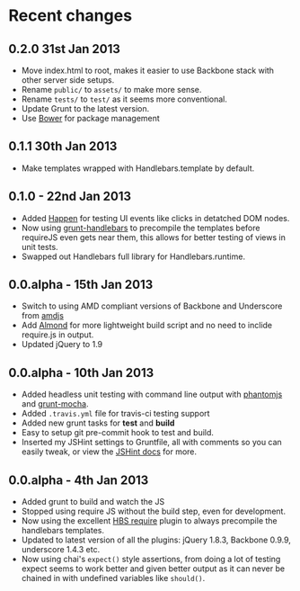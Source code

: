 # Recent changes

## 0.2.0 31st Jan 2013

* Move index.html to root, makes it easier to use Backbone stack with other server side setups.
* Rename `public/` to `assets/` to make more sense.
* Rename `tests/` to `test/` as it seems more conventional.
* Update Grunt to the latest version.
* Use [Bower](http://twitter.github.com/bower/) for package management

## 0.1.1 30th Jan 2013

* Make templates wrapped with Handlebars.template by default.

## 0.1.0 - 22nd Jan 2013

* Added [Happen](https://github.com/tmcw/happen) for testing UI events like clicks in detatched DOM nodes.
* Now using [grunt-handlebars](https://github.com/gruntjs/grunt-contrib-handlebars/) to precompile the templates before requireJS even gets near them, this allows for better testing of views in unit tests.
* Swapped out Handlebars full library for Handlebars.runtime.

## 0.0.alpha - 15th Jan 2013

* Switch to using AMD compliant versions of Backbone and Underscore from [amdjs](https://github.com/amdjs)
* Add [Almond](https://github.com/jrburke/almond) for more lightweight build script and no need to inclide require.js in output.
* Updated jQuery to 1.9

## 0.0.alpha - 10th Jan 2013

* Added headless unit testing with command line output with [phantomjs](http://phantomjs.org/) and [grunt-mocha](https://github.com/kmiyashiro/grunt-mocha).
* Added `.travis.yml` file for travis-ci testing support
* Added new grunt tasks for **test** and **build**
* Easy to setup git pre-commit hook to test and build.
* Inserted my JSHint settings to Gruntfile, all with comments so you can easily tweak, or view the [JSHint docs](http://www.jshint.com/docs/) for more.

## 0.0.alpha - 4th Jan 2013

* Added grunt to build and watch the JS
* Stopped using require JS without the build step, even for development.
* Now using the excellent [HBS require](https://github.com/SlexAxton/require-handlebars-plugin) plugin to always precompile the handlebars templates.
* Updated to latest version of all the plugins: jQuery 1.8.3, Backbone 0.9.9, underscore 1.4.3 etc.
* Now using chai's `expect()` style assertions, from doing a lot of testing expect seems to work better and given better output as it can never be chained in with undefined variables like `should()`.